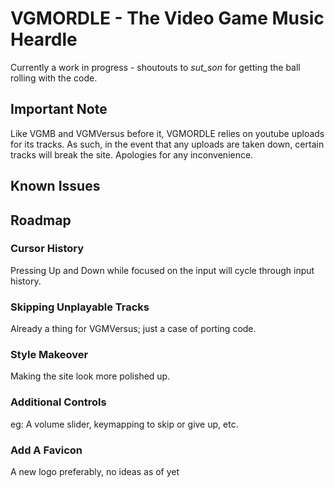 # VGMORDLE - The Video Game Music Heardle
Currently a work in progress - shoutouts to *sut_son* for getting the ball rolling with the code.

## Important Note
Like VGMB and VGMVersus before it, VGMORDLE relies on youtube uploads for its tracks. As such, in the event that any uploads are taken down, certain tracks will break the site. Apologies for any inconvenience.

## Known Issues

## Roadmap
### Cursor History
Pressing Up and Down while focused on the input will cycle through input history.
### Skipping Unplayable Tracks
Already a thing for VGMVersus; just a case of porting code.
### Style Makeover
Making the site look more polished up.
### Additional Controls
eg: A volume slider, keymapping to skip or give up, etc.
### Add A Favicon
A new logo preferably, no ideas as of yet
